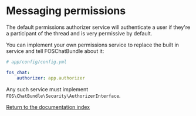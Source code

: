 Messaging permissions
======================

The default permissions authorizer service will authenticate a user if they're a
participant of the thread and is very permissive by default.

You can implement your own permissions service to replace the built in service and tell
FOSChatBundle about it:

```yaml
# app/config/config.yml

fos_chat:
    authorizer: app.authorizer
```

Any such service must implement `FOS\ChatBundle\Security\AuthorizerInterface`.

[Return to the documentation index](00-index.md)
